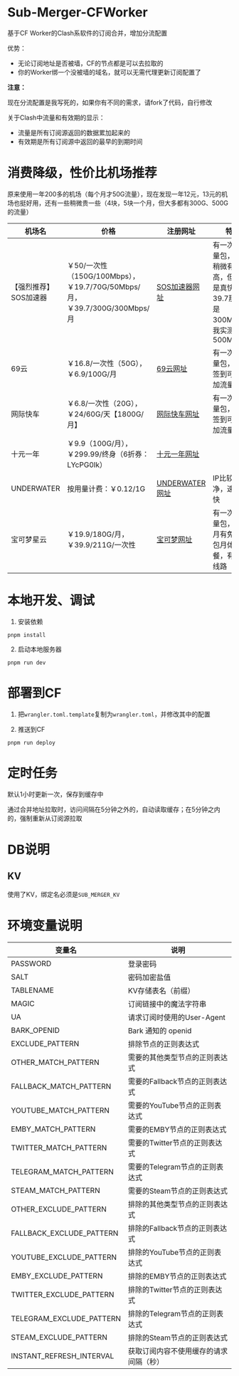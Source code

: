 # Sub-Merger-CFWorker
基于CF Worker的Clash系软件的订阅合并，增加分流配置

优势：
 - 无论订阅地址是否被墙，CF的节点都是可以去拉取的
 - 你的Worker绑一个没被墙的域名，就可以无需代理更新订阅配置了


**注意：**

现在分流配置是我写死的，如果你有不同的需求，请fork了代码，自行修改

关于Clash中流量和有效期的显示：
 - 流量是所有订阅源返回的数据累加起来的
 - 有效期是所有订阅源中返回的最早的到期时间



# 消费降级，性价比机场推荐

原来使用一年200多的机场（每个月才50G流量），现在发现一年12元，13元的机场也挺好用，还有一些稍微贵一些（4块，5块一个月，但大多都有300G、500G的流量）





| 机场名       | 价格                                                  | 注册网址                    | 特色               |
| ------------ | ----------------------------------------------------- | --------------------------- | ------------------ |
| 【强烈推荐】SOS加速器     | ￥50/一次性（150G/100Mbps），￥19.7/70G/50Mbps/月，￥39.7/300G/300Mbps/月 | [SOS加速器网址](https://www.sosjsq.com/index.php#/register?code=mmjIjIBx) | 有一次性流量包，价格稍微有点高，但速度是真快，39.7那档说是300Mbps，我实测能到500Mbps |
| 69云     | ￥16.8/一次性（50G），￥6.9/100G/月 | [69云网址](https://69yun69.com/auth/register?code=fobiQj) | 有一次性流量包，每天签到可以增加流量 |
| 网际快车     | ￥6.8/一次性（20G），￥24/60G/天【1800G/月】 | [网际快车网址](https://wjkc66.vip?c=BFQCSK) | 有一次性流量包，每天签到可以增加流量 |
| 十元一年     | ￥9.9（100G/月），￥299.99/终身（6折券：LYcPG0Ik） | [十元一年网址](https://syyn.qeayr.cn/#/register?code=u8v4FflH) |                    |
| UNDERWATER | 按用量计费：￥0.12/1G | [UNDERWATER网址](https://udwt.io/invite/i45yj83jeo) | IP比较纯净，速度较快 |
| 宝可梦星云 | ￥19.9/180G/月，￥39.9/211G/一次性 | [宝可梦网址](https://love.52pokemon.cc/register?code=TWFWZ7Vd) | 有一次性流量包，每个月有免费的包月体验套餐，有IPLC线路 |




# 本地开发、调试

1. 安装依赖
```
pnpm install

```


2. 启动本地服务器

```
pnpm run dev
```


# 部署到CF

1. 把`wrangler.toml.template`复制为`wrangler.toml`，并修改其中的配置


2. 推送到CF
```
pnpm run deploy
```

# 定时任务
默认1小时更新一次，保存到缓存中

通过合并地址拉取时，访问间隔在5分钟之外的，自动读取缓存；在5分钟之内的，强制重新从订阅源拉取


# DB说明

## KV
使用了KV，绑定名必须是`SUB_MERGER_KV`


# 环境变量说明


| 变量名 | 说明 |
|--------|------|
| PASSWORD | 登录密码 |
| SALT | 密码加密盐值 |
| TABLENAME | KV存储表名（前缀） |
| MAGIC | 订阅链接中的魔法字符串 |
| UA | 请求订阅时使用的User-Agent |
| BARK_OPENID | Bark 通知的 openid |
| EXCLUDE_PATTERN | 排除节点的正则表达式 |
| OTHER_MATCH_PATTERN | 需要的其他类型节点的正则表达式 |
| FALLBACK_MATCH_PATTERN | 需要的Fallback节点的正则表达式 |
| YOUTUBE_MATCH_PATTERN | 需要的YouTube节点的正则表达式 |
| EMBY_MATCH_PATTERN | 需要的EMBY节点的正则表达式 |
| TWITTER_MATCH_PATTERN | 需要的Twitter节点的正则表达式 |
| TELEGRAM_MATCH_PATTERN | 需要的Telegram节点的正则表达式 |
| STEAM_MATCH_PATTERN | 需要的Steam节点的正则表达式 |
| OTHER_EXCLUDE_PATTERN | 排除的其他类型节点的正则表达式 |
| FALLBACK_EXCLUDE_PATTERN | 排除的Fallback节点的正则表达式 |
| YOUTUBE_EXCLUDE_PATTERN | 排除的YouTube节点的正则表达式 |
| EMBY_EXCLUDE_PATTERN | 排除的EMBY节点的正则表达式 |
| TWITTER_EXCLUDE_PATTERN | 排除的Twitter节点的正则表达式 |
| TELEGRAM_EXCLUDE_PATTERN | 排除的Telegram节点的正则表达式 |
| STEAM_EXCLUDE_PATTERN | 排除的Steam节点的正则表达式 |
| INSTANT_REFRESH_INTERVAL | 获取订阅内容不使用缓存的请求间隔（秒） |



